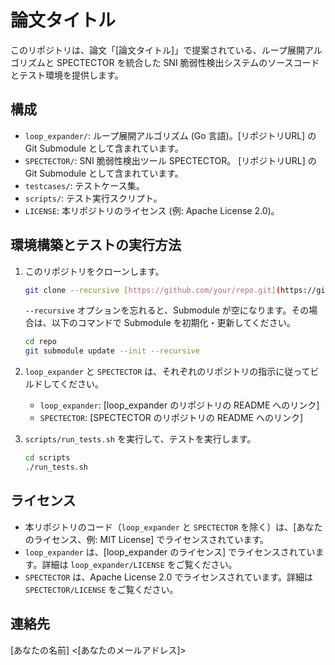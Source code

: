 # 論文タイトル

このリポジトリは、論文「[論文タイトル]」で提案されている、ループ展開アルゴリズムと SPECTECTOR を統合した SNI 脆弱性検出システムのソースコードとテスト環境を提供します。

## 構成

- `loop_expander/`: ループ展開アルゴリズム (Go 言語)。[リポジトリURL] の Git Submodule として含まれています。
- `SPECTECTOR/`: SNI 脆弱性検出ツール SPECTECTOR。 [リポジトリURL] の Git Submodule として含まれています。
- `testcases/`: テストケース集。
- `scripts/`: テスト実行スクリプト。
- `LICENSE`: 本リポジトリのライセンス (例: Apache License 2.0)。

## 環境構築とテストの実行方法

1.  このリポジトリをクローンします。
    ```bash
    git clone --recursive [https://github.com/your/repo.git](https://github.com/your/repo.git)
    ```
    `--recursive` オプションを忘れると、Submodule が空になります。その場合は、以下のコマンドで Submodule を初期化・更新してください。
    ```bash
    cd repo
    git submodule update --init --recursive
    ```

2.  `loop_expander` と `SPECTECTOR` は、それぞれのリポジトリの指示に従ってビルドしてください。
    *   `loop_expander`: [loop_expander のリポジトリの README へのリンク]
    *   `SPECTECTOR`: [SPECTECTOR のリポジトリの README へのリンク]

3.  `scripts/run_tests.sh` を実行して、テストを実行します。
    ```bash
    cd scripts
    ./run_tests.sh
    ```

## ライセンス

- 本リポジトリのコード（`loop_expander` と `SPECTECTOR` を除く）は、[あなたのライセンス、例: MIT License] でライセンスされています。
- `loop_expander` は、[loop_expander のライセンス] でライセンスされています。詳細は `loop_expander/LICENSE` をご覧ください。
- `SPECTECTOR` は、Apache License 2.0 でライセンスされています。詳細は `SPECTECTOR/LICENSE` をご覧ください。

## 連絡先

[あなたの名前] <[あなたのメールアドレス]>